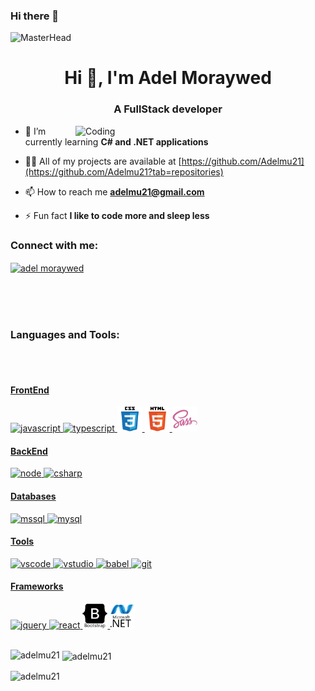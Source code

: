 ### Hi there 👋
![MasterHead](https://builtin.com/sites/www.builtin.com/files/styles/og/public/full-stack-developer.jpg)
<h1 align="center">Hi 👋, I'm Adel Moraywed</h1>
<h3 align="center">A FullStack developer</h3>
<img align="right" alt="Coding" width="400" src="https://cdn.dribbble.com/users/1019864/screenshots/3079099/codeloop.gif">

- 🌱 I’m currently learning **C# and .NET applications**

- 👨‍💻 All of my projects are available at [https://github.com/Adelmu21](https://github.com/Adelmu21?tab=repositories)

- 📫 How to reach me **adelmu21@gmail.com**

- ⚡ Fun fact **I like to code more and sleep less**

<h3 align="left">Connect with me:</h3>
<p align="left">
<a href="https://linkedin.com/in/adel-moraywed" target="blank"><img align="center" src="https://raw.githubusercontent.com/rahuldkjain/github-profile-readme-generator/master/src/images/icons/Social/linked-in-alt.svg" alt="adel moraywed" height="30" width="40" /></a>
</p>

<br><br><br>
<h3 align="left">Languages and Tools:</h3>

<br><br>
#### <a href="">FrontEnd</a>
<a href="#" target="_blank" rel="noreferrer"> <img src='https://cdn-icons-png.flaticon.com/512/5968/5968292.png' alt='javascript' width="45" height="45"> </a>
<a href="#" target="_blank" rel="noreferrer"> <img src="https://cdn-icons-png.flaticon.com/512/5968/5968381.png" alt="typescript" width="45" height="45"/> </a>
<a href="https://www.w3schools.com/css/" target="_blank" rel="noreferrer"> <img src="https://raw.githubusercontent.com/devicons/devicon/master/icons/css3/css3-original-wordmark.svg" alt="css3" width="40" height="40"/> </a>
<a href="https://www.w3.org/html/" target="_blank" rel="noreferrer"> <img src="https://raw.githubusercontent.com/devicons/devicon/master/icons/html5/html5-original-wordmark.svg" alt="html5" width="40" height="40"/> </a>
<a href="https://sass-lang.com" target="_blank" rel="noreferrer"> <img src="https://raw.githubusercontent.com/devicons/devicon/master/icons/sass/sass-original.svg" alt="sass" width="40" height="40"/> </a>
  
#### <a href="">BackEnd</a>
<a href="#" target="_blank" rel="noreferrer"> <img src='https://cdn.jsdelivr.net/npm/simple-icons@3.0.1/icons/node-dot-js.svg' alt='node' width="45" height="45"> </a>
<a href="#" target="_blank" rel="noreferrer"> <img src='https://cdn-icons-png.flaticon.com/512/6132/6132221.png' alt='csharp' width="45" height="45"> </a>

#### <a href="">Databases</a>
<a href="#" target="_blank" rel="noreferrer"> <img src='https://cdn-icons-png.flaticon.com/512/5968/5968364.png' alt='mssql' width="45" height="45"> </a>
<a href="#" target="_blank" rel="noreferrer"> <img src='https://cdn-icons-png.flaticon.com/512/5968/5968313.png' alt='mysql' width="45" height="45"> </a>

#### <a href="">Tools</a>
<a href="#" target="_blank" rel="noreferrer"> <img src="https://cdn.jsdelivr.net/gh/devicons/devicon/icons/vscode/vscode-original.svg" alt="vscode" width="45" height="45"/> </a>
<a href="#" target="_blank" rel="noreferrer"> <img src='https://cdn-icons-png.flaticon.com/512/906/906324.png' alt='vstudio' width="45" height="45"> </a>
<a href="https://babeljs.io/" target="_blank" rel="noreferrer"> <img src="https://www.vectorlogo.zone/logos/babeljs/babeljs-icon.svg" alt="babel" width="40" height="40"/> </a> 
<a href="https://git-scm.com/" target="_blank" rel="noreferrer"> <img src="https://www.vectorlogo.zone/logos/git-scm/git-scm-icon.svg" alt="git" width="40" height="40"/> </a>

#### <a href="">Frameworks</a>
<a href="#" target="_blank" rel="noreferrer"> <img src="https://img.icons8.com/?size=512&id=40253&format=png" alt='jquery' width="45" height="45"> </a>
<a href="#" target="_blank" rel="noreferrer"> <img src="https://cdn-icons-png.flaticon.com/512/1126/1126012.png" alt='react' width="45" height="45"> </a>
<a href="https://getbootstrap.com" target="_blank" rel="noreferrer"> <img src="https://raw.githubusercontent.com/devicons/devicon/master/icons/bootstrap/bootstrap-plain-wordmark.svg" alt="bootstrap" width="40" height="40"/>
<a href="https://dotnet.microsoft.com/" target="_blank" rel="noreferrer"> <img src="https://raw.githubusercontent.com/devicons/devicon/master/icons/dot-net/dot-net-original-wordmark.svg" alt="dotnet" width="40" height="40"/> </a>
<br><br>
<!--<p><img align="left" src="https://github-readme-stats.vercel.app/api/top-langs?username=adelmu21&show_icons=true&locale=en&layout=compact" alt="adelmu21" /></p>-->
<p><img align="left" src="https://github-readme-stats.vercel.app/api/top-langs/?username=adelmu21&layout=pie" alt="adelmu21" /></p>

<p>&nbsp;<img align="center" src="https://github-readme-stats.vercel.app/api?username=adelmu21&show_icons=true&locale=en" alt="adelmu21" /></p>

<p><img align="center" src="https://github-readme-streak-stats.herokuapp.com/?user=adelmu21&" alt="adelmu21" /></p>
